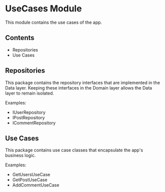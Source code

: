 # UseCases Module

This module contains the use cases of the app.

## Contents

- Repositories 
- Use Cases 

## Repositories

This package contains the repository interfaces that are implemented in the Data layer. 
Keeping these interfaces in the Domain layer allows the Data layer to remain isolated.

Examples:

- IUserRepository
- IPostRepository
- ICommentRepository

## Use Cases

This package contains use case classes that encapsulate the app's business logic.

Examples:

- GetUsersUseCase
- GetPostUseCase
- AddCommentUseCase

